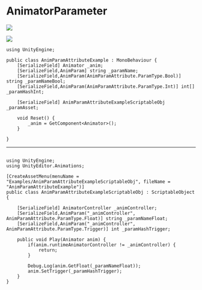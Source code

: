 **AnimatorParameter**
=====================


![](https://photos-6.dropbox.com/t/2/AAC5pUHwKgBXwGhl69EsGaZVWp51IwOyioHb30PJ20-RhA/12/419545301/png/32x32/1/_/1/2/AnimParamExScriptableObj.png/EOXDzN8FGAIgAigC/LOJ3ph_O4KOOTWxJebhxwN0ksCrvHApTdJhhJJHoDYE?size=2048x1536&size_mode=3)

![](https://photos-2.dropbox.com/t/2/AABi8LlknXQR48MLo1Mhkm0lyYXlnLNID8r4lPmcXrg67w/12/419545301/png/32x32/1/_/1/2/AnimParamMono.png/EOXDzN8FGAIgAigC/3vJFb1D8pjLFeaeZeIJ2hUT1dcecu3EWDIAcH0WUpNw?size=2048x1536&size_mode=3)

```
using UnityEngine;

public class AnimParamAttributeExample : MonoBehaviour {
    [SerializeField] Animator _anim;
    [SerializeField,AnimParam] string _paramName;
    [SerializeField,AnimParam(AnimParamAttribute.ParamType.Bool)] string _paramNameBool;
    [SerializeField,AnimParam(AnimParamAttribute.ParamType.Int)] int[] _paramHashInt;

    [SerializeField] AnimParamAttributeExampleScriptableObj _paramAsset;

    void Reset() {
        _anim = GetComponent<Animator>();
    }

}

```


----------


```

using UnityEngine;
using UnityEditor.Animations;

[CreateAssetMenu(menuName = "Examples/AnimParamAttributeExampleScriptableObj", fileName = "AnimParamAttributeExample")]
public class AnimParamAttributeExampleScriptableObj : ScriptableObject {

    [SerializeField] AnimatorController _animController;
    [SerializeField,AnimParam("_animController", AnimParamAttribute.ParamType.Float)] string _paramNameFloat;
    [SerializeField,AnimParam("_animController", AnimParamAttribute.ParamType.Trigger)] int _paramHashTrigger;

    public void Play(Animator anim) {
        if(anim.runtimeAnimatorController != _animController) {
            return;
        }

        Debug.Log(anim.GetFloat(_paramNameFloat));
        anim.SetTrigger(_paramHashTrigger);
    }
}


```
 













